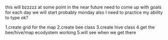this will bzzzzz at some point in the near future
need to come up with goals for each day
we will start probably monday
also I need to practice my ability to type ok?




1.create grid for the map
2.create bee class
3.create hive class
4.get the bee/hive/map ecodystem working
5.will see when we get there 
